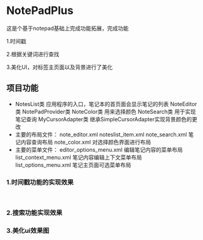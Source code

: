 # NotePadPlus
这是个基于notepad基础上完成功能拓展，完成功能

1.时间戳

2.根据关键词进行查找

3.美化UI，对标签主页面以及背景进行了美化



##  项目功能

- 
  NotesList类 应用程序的入口，笔记本的首页面会显示笔记的列表
  NoteEditor类 
  NotePadProvider类 
  NoteColor类 用来选择颜色
  NoteSearch类 用于实现笔记查询
  MyCursorAdapter类 继承SimpleCursorAdapter实现背景颜色的更改
- 主要的布局文件：
  note_editor.xml
  noteslist_item.xml 
  note_search.xml 笔记内容查询布局
  note_color.xml 对选择颜色界面进行布局
- 主要的菜单文件：
  editor_options_menu.xml 编辑笔记内容的菜单布局
  list_context_menu.xml 笔记内容编辑上下文菜单布局
  list_options_menu.xml 笔记主页面可选菜单布局

### 1.时间戳功能的实现效果

​
### 2.搜索功能实现效果






### 3.美化ui效果图

​




